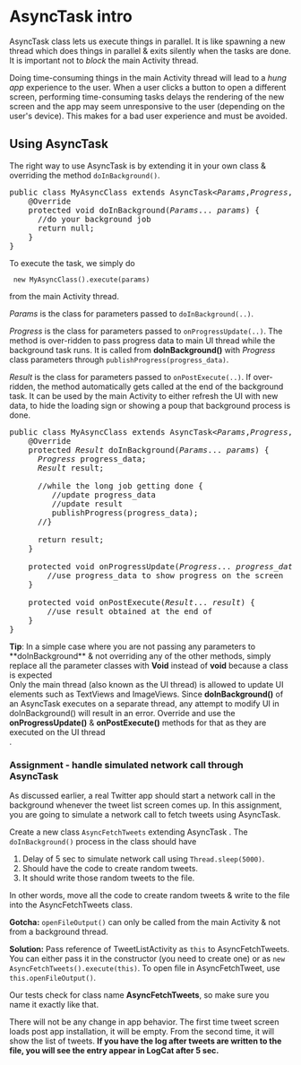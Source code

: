 # AsyncTask intro

AsyncTask class lets us execute things in parallel. It is like spawning a new thread which does things in parallel & exits silently when the tasks are done. It is important not to *block* the main Activity thread. 

Doing time-consuming things in the main Activity thread will lead to a *hung app* experience to the user. When a user clicks a button to open a different screen, performing time-consuming tasks delays the rendering of the new screen and the app may seem unresponsive to the user (depending on the user's device). This makes for a bad user experience and must be avoided.

## Using AsyncTask 

The right way to use AsyncTask is by extending it in your own class & overriding the method `doInBackground()`.

<pre>
public class MyAsyncClass extends AsyncTask&lt;<i>Params</i>,<i>Progress</i>,<i>Result</i>&gt; {
	@Override
	protected void doInBackground(<i>Params</i>... <i>params</i>) {
	  //do your background job
	  return null;
	}
}
</pre>

To execute the task, we simply do

     new MyAsyncClass().execute(params)

from the main Activity thread. 

*Params* is the class for parameters passed to `doInBackground(..)`. 

*Progress* is the class for parameters passed to `onProgressUpdate(..)`. The method is over-ridden to pass progress data to main UI thread while the background task runs. It is called from **doInBackground()** with *Progress* class parameters through `publishProgress(progress_data)`.

*Result* is the class for parameters passed to `onPostExecute(..)`. If over-ridden, the method automatically gets called at the end of the background task. It can be used by the main Activity to either refresh the UI with new data, to hide the loading sign or showing a poup that background process is done.

<pre>
public class MyAsyncClass extends AsyncTask&lt;<i>Params</i>,<i>Progress</i>,<i>Result</i>&gt; {
	@Override
	protected <i>Result</i> doInBackground(<i>Params</i>... <i>params</i>) {
	  <i>Progress</i> progress_data;
	  <i>Result</i> result;

	  //while the long job getting done {
	     //update progress_data
		 //update result 
		 publishProgress(progress_data);
	  //}
	  
	  return result;
	}

	protected void onProgressUpdate(<i>Progress</i>... <i>progress_data</i>) {
		//use progress_data to show progress on the screen
	}

	protected void onPostExecute(<i>Result</i>... <i>result</i>) {
		//use result obtained at the end of 
	}
}
</pre>


<div class="alert alert-info"><b>Tip</b>: In a simple case where you are not passing any parameters to **doInBackground** & not overriding any of the other methods, simply replace all the parameter classes with <b>Void</b> instead of <b>void</b> because a class is expected</div>

<div class="alert alert-danger">Only the main thread (also known as the UI thread) is allowed to update UI elements such as TextViews and ImageViews. Since <b>doInBackground()</b> of an AsyncTask executes on a separate thread, any attempt to modify UI in doInBackground() will result in an error. Override and use the <b>onProgressUpdate()</b> & <b>onPostExecute()</b> methods for that as they are executed on the UI thread</div>.

### Assignment - handle simulated network call through AsyncTask

As discussed earlier, a real Twitter app should start a network call in the background whenever the tweet list screen comes up. In this assignment, you are going to simulate a network call to fetch tweets using AsyncTask. 

Create a new class `AsyncFetchTweets` extending AsyncTask . The `doInBackground()` process in the class should have 

1. Delay of 5 sec to simulate network call using `Thread.sleep(5000)`. 
2. Should have the code to create random tweets.
3. It should write those random tweets to the file.

In other words, move all the code to create random tweets & write to the file into the AsyncFetchTweets class.

**Gotcha:** `openFileOutput()` can only be called from the main Activity & not from a background thread. 

**Solution:** Pass reference of TweetListActivity as `this` to AsyncFetchTweets. You can either pass it in the constructor (you need to create one) or as `new AsyncFetchTweets().execute(this)`. To open file in AsyncFetchTweet, use `this.openFileOutput()`.

<div class="alert alert-warning">Our tests check for class name <b>AsyncFetchTweets</b>, so make sure you name it exactly like that.</div>

There will not be any change in app behavior. The first time tweet screen loads post app installation, it will be empty. From the second time, it will show the list of tweets. **If you have the log after tweets are written to the file, you will see the entry appear in LogCat after 5 sec.**
